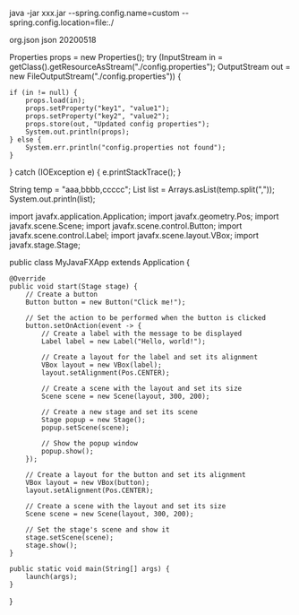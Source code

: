 java -jar xxx.jar --spring.config.name=custom --spring.config.location=file:./

<dependency>
    <groupId>org.json</groupId>
    <artifactId>json</artifactId>
    <version>20200518</version>
</dependency>

Properties props = new Properties();
try (InputStream in = getClass().getResourceAsStream("./config.properties");
     OutputStream out = new FileOutputStream("./config.properties")) {

    if (in != null) {
        props.load(in);
        props.setProperty("key1", "value1");
        props.setProperty("key2", "value2");
        props.store(out, "Updated config properties");
        System.out.println(props);
    } else {
        System.err.println("config.properties not found");
    }
} catch (IOException e) {
    e.printStackTrace();
}

String temp = "aaa,bbbb,ccccc";
List<String> list = Arrays.asList(temp.split(","));
System.out.println(list);
    
    
 import javafx.application.Application;
import javafx.geometry.Pos;
import javafx.scene.Scene;
import javafx.scene.control.Button;
import javafx.scene.control.Label;
import javafx.scene.layout.VBox;
import javafx.stage.Stage;

public class MyJavaFXApp extends Application {

    @Override
    public void start(Stage stage) {
        // Create a button
        Button button = new Button("Click me!");

        // Set the action to be performed when the button is clicked
        button.setOnAction(event -> {
            // Create a label with the message to be displayed
            Label label = new Label("Hello, world!");

            // Create a layout for the label and set its alignment
            VBox layout = new VBox(label);
            layout.setAlignment(Pos.CENTER);

            // Create a scene with the layout and set its size
            Scene scene = new Scene(layout, 300, 200);

            // Create a new stage and set its scene
            Stage popup = new Stage();
            popup.setScene(scene);

            // Show the popup window
            popup.show();
        });

        // Create a layout for the button and set its alignment
        VBox layout = new VBox(button);
        layout.setAlignment(Pos.CENTER);

        // Create a scene with the layout and set its size
        Scene scene = new Scene(layout, 300, 200);

        // Set the stage's scene and show it
        stage.setScene(scene);
        stage.show();
    }

    public static void main(String[] args) {
        launch(args);
    }
}
